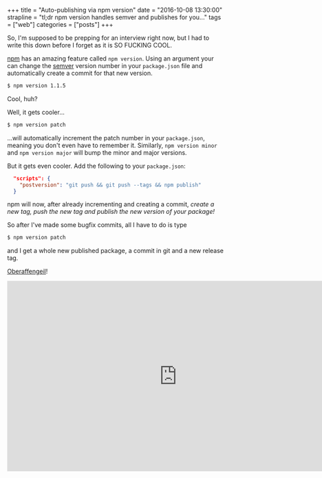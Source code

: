 +++
title = "Auto-publishing via npm version"
date = "2016-10-08 13:30:00"
strapline = "tl;dr npm version handles semver and publishes for you..."
tags = ["web"]
categories = ["posts"]
+++

So, I'm supposed to be prepping for an interview right now, but I had to write this down before I forget as it is SO FUCKING COOL.

[npm](https://npmjs.org) has an amazing feature called `npm version`. Using an argument your can change the [semver](http://semver.org/) version number in your `package.json` file and automatically create a commit for that new version.

```bash
$ npm version 1.1.5
```

Cool, huh?

Well, it gets cooler...

```bash
$ npm version patch
```

...will automatically increment the patch number in your `package.json`, meaning you don't even have to remember it. Similarly, `npm version minor` and `npm version major` will bump the minor and major versions.

But it gets even cooler. Add the following to your `package.json`:

```json
  "scripts": {
    "postversion": "git push && git push --tags && npm publish"
  }
```

npm will now, after already incrementing and creating a commit, _create a new tag, push the new tag and publish the new version of your package!_

So after I've made some bugfix commits, all I have to do is type

```bash
$ npm version patch
```

and I get a whole new published package, a commit in git and a new release tag.

[Oberaffengeil](https://www.youtube.com/watch?v=AX0X-s2wuaU)!

<div class="o-fixed-ratio">
  <iframe class="o-fixed-ratio__inner" allowfullscreen="0" scrolling="no" width="788" height="443" frameborder="0" src="https://www.youtube.com/embed/AX0X-s2wuaU?autoplay=0"></iframe>
</div>
